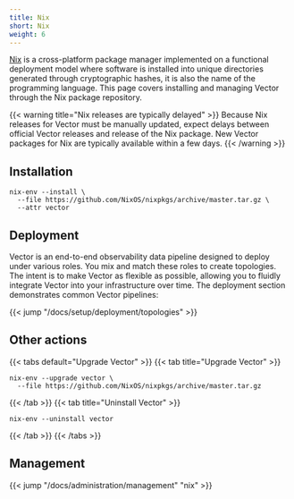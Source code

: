 ```yaml
---
title: Nix
short: Nix
weight: 6
---
```


[Nix] is a cross-platform package manager implemented on a functional deployment model where software is installed into unique directories generated through cryptographic hashes, it is also the name of the programming language. This page covers installing and managing Vector through the Nix package repository.

{{< warning title="Nix releases are typically delayed" >}}
Because Nix releases for Vector must be manually updated, expect delays between official Vector releases and release of the Nix package. New Vector packages for Nix are typically available within a few days.
{{< /warning >}}

## Installation

```shell
nix-env --install \
  --file https://github.com/NixOS/nixpkgs/archive/master.tar.gz \
  --attr vector
```

## Deployment

Vector is an end-to-end observability data pipeline designed to deploy under various roles. You mix and match these roles to create topologies. The intent is to make Vector as flexible as possible, allowing you to fluidly integrate Vector into your infrastructure over time. The deployment section demonstrates common Vector pipelines:

{{< jump "/docs/setup/deployment/topologies" >}}

## Other actions

{{< tabs default="Upgrade Vector" >}}
{{< tab title="Upgrade Vector" >}}
```shell
nix-env --upgrade vector \
  --file https://github.com/NixOS/nixpkgs/archive/master.tar.gz
```
{{< /tab >}}
{{< tab title="Uninstall Vector" >}}
```shell
nix-env --uninstall vector
```
{{< /tab >}}
{{< /tabs >}}

## Management

{{< jump "/docs/administration/management" "nix" >}}

[nix]: https://nixos.org

